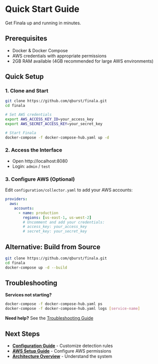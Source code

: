 # Quick Start Guide

Get Finala up and running in minutes.

## Prerequisites

- Docker & Docker Compose
- AWS credentials with appropriate permissions
- 2GB RAM available (4GB recommended for large AWS environments)

## Quick Setup

### 1. Clone and Start

```bash
git clone https://github.com/qburst/finala.git
cd finala

# Set AWS credentials
export AWS_ACCESS_KEY_ID=your_access_key
export AWS_SECRET_ACCESS_KEY=your_secret_key

# Start Finala
docker-compose -f docker-compose-hub.yaml up -d
```

### 2. Access the Interface

- Open http://localhost:8080
- Login: `admin` / `test`

### 3. Configure AWS (Optional)

Edit `configuration/collector.yaml` to add your AWS accounts:

```yaml
providers:
  aws:
    accounts:
      - name: production
        regions: [us-east-1, us-west-2]
        # Uncomment and add your credentials:
        # access_key: your_access_key
        # secret_key: your_secret_key
```

## Alternative: Build from Source

```bash
git clone https://github.com/qburst/finala.git
cd finala
docker-compose up -d --build
```

## Troubleshooting

**Services not starting?**
```bash
docker-compose -f docker-compose-hub.yaml ps
docker-compose -f docker-compose-hub.yaml logs [service-name]
```

**Need help?** See the [Troubleshooting Guide](troubleshooting.md)

## Next Steps

- **[Configuration Guide](configuration.md)** - Customize detection rules
- **[AWS Setup Guide](aws-setup.md)** - Configure AWS permissions
- **[Architecture Overview](architecture.md)** - Understand the system 